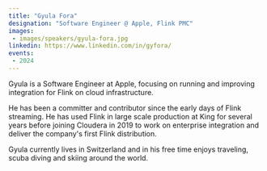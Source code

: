 ```yaml
---
title: "Gyula Fora"
designation: "Software Engineer @ Apple, Flink PMC"
images:
 - images/speakers/gyula-fora.jpg
linkedin: https://www.linkedin.com/in/gyfora/
events:
 - 2024
---
```


Gyula is a Software Engineer at Apple, focusing on running and improving integration for Flink on cloud infrastructure.
 
 
 
 He has been a committer and contributor since the early days of Flink streaming. He has used Flink in large scale production at King for several years before joining Cloudera in 2019 to work on enterprise integration and deliver the company's first Flink distribution.
 
 
 
 Gyula currently lives in Switzerland and in his free time enjoys traveling, scuba diving and skiing around the world.